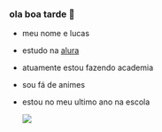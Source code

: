 ### ola boa tarde 🥇
- meu nome e lucas
- estudo na [alura](https//www.Alura.com.br)
- atuamente estou fazendo academia
- sou fá de animes
- estou no meu ultimo ano na escola
  
  ![](https://media.tenor.com/tUtAdqwkStMAAAAM/%D1%81%D0%BF%D0%BE%D0%BA%D0%BE%D0%B9%D0%BD%D0%BE%D0%B9-%D0%BD%D0%BE%D1%87%D0%B8.gif)
